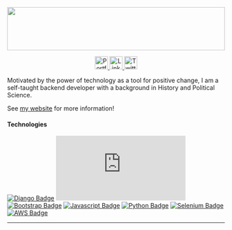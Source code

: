 <a target="_blank" href="https://shawncharles.com/">
  <img src="https://blogger.googleusercontent.com/img/a/AVvXsEju1LB2dKtYtb9PzZWEPqmA6v563bHkDzXNOVjiusGp3xNpcGOhk_1tA70IEw0swy1ce0R5DDbbPBO5EqIjksinT_pEKbKZ9-QVbnLYaJCgeCQHMls0sAtSan_zZnm0lg1b4G5dkjTDpjCpI4FaVFDLFNQK2Csp6vXdgD8PZ-k6kwfu09wCFTLhE1CM2A=s1920" height="100" width="100%">
</a>

<p align="center">
  <a target="_blank" href="https://theutopians.info/">
    <img src="https://raw.githubusercontent.com/cafloyd/cafloyd/master/images/branded-link.png" width="30px;" alt="Portfolio Site" />
  </a>
  <a target="_blank" href="https://theutopians.info">
    <img src="https://raw.githubusercontent.com/cafloyd/cafloyd/master/images/branded-linkedin.png" width="30px;" alt="LinkedIn" />
  </a>
  <a target="_blank" href="https://theutopians.info">
    <img src="https://raw.githubusercontent.com/cafloyd/cafloyd/master/images/branded-twitter.png" width="30px;" alt="Twitter" />
  </a>
  
</p>



Motivated by the power of technology as a tool for positive change, I am a self-taught backend developer with a background in History and Political Science.

See [my website](https://theutopians.info) for more information!

#### Technologies
[![Django Badge](https://img.shields.io/static/v1?label=|&message=DJANGO&color=23555f&style=plastic&logo=django)](#) [![Vue Badge](https://img.shields.io/static/v1?label=|&message=VUEJS&color=2b625f&style=plastic&logo=vue.js)](#)  [![Bootstrap Badge](https://img.shields.io/static/v1?label=|&message=BOOTSTRAP&color=316c5e&style=plastic&logo=bootstrap)](#) [![Javascript Badge](https://img.shields.io/static/v1?label=|&message=JAVASCRIPT&color=3c7f5d&style=plastic&logo=javascript)](#) [![Python Badge](https://img.shields.io/static/v1?label=|&message=PYTHON&color=52985b&style=plastic&logo=python)](#) [![Selenium Badge](https://img.shields.io/static/v1?label=|&message=SELENIUM&color=98bf53&style=plastic&logo=selenium)](#) [![AWS Badge](https://img.shields.io/static/v1?label=|&message=AWS&color=cdd148&style=plastic&logo=amazon)](#)

---
